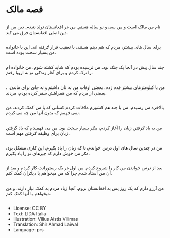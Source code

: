 # قصه مالک

##
نام من مالک است و من سی و نو ساله هستم. من در افغانستان تولد شدم. دین من از دین اصلی افغانستان فرق می کند.

##
برای سال های بیشتر، مردم که هم دینم هستند، با تعقیب قرار ګرفته اند. این با خانواده من بسیار سخت بوده است.

##
چند سال پیش در آنجا یک جنګ بود. من ترسیده بودم که شاید کشته شوم. من خانواده ام را ترک کردم و برای آغاز زندګی نو به اروپا رفتم.

##
من با کیلومترهای بیشتر قدم زدم. بعضی اوقات من نه نان داشتم و نه جای برای ماندن. . بعضی از مردم که من همراهش سفر کرده بودم، مردند.

##
بالاخره من رسيدم. من با چند هم کشورم ملاقات کردم کسانی که با من کمک کردند. من نمی فهمم که بدون آنها من چه می کردم.

##
من به یاد ګرفتن زبان را آغاز کردم، مګر بسیار سخت بود. من می فهمیدم که ياد‌ گرفتن زبان برای وظیفه ګرفتن مهم است.

##
من در چندين سال های اول درس خواندم، تا که زبان را ياد بګيرم. اين کاری مشکل بود، مګر من خوش دارم که چیزهای نو را ياد بګيرم.

##
بعد از درس خواندن من کار را شروع کردم. من اول در یک رستورانت کار کردم و بعد از آن من استاد شدم چرا که من ميخواهم با ديګران کمک کنم.

##
من آرزو دارم که یک روز پس به افغانستان بروم. آنجا زياد‌ مردم به کمک نياز دارند، و من ميخواهم با آنها کمک کنم.

##
* License: CC BY
* Text: LIDA Italia
* Illustration: Vilius Aistis Vilimas
* Translation: Shir Ahmad Laiwal
* Language: prs
